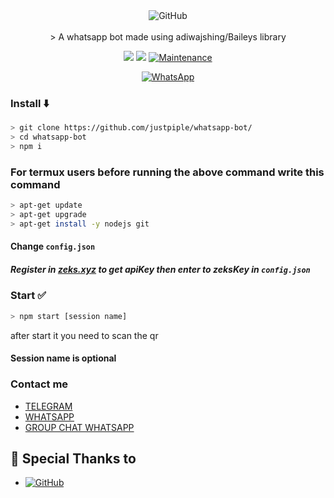 <div align="center">
<img alt="GitHub" src="https://img.shields.io/badge/WHATSAPP%20BOT-25D32?style=for-the-badge&logoColor=darkgreen"/>
<br>
  <br>
> A whatsapp bot made using adiwajshing/Baileys library
 <p>
  <img src ="https://camo.githubusercontent.com/4d098bb36bf96a8b9ec4821bec5866d86bca15b7/68747470733a2f2f696d672e736869656c64732e696f2f6e706d2f762f406f70656e2d77612f77612d6175746f6d6174652e7376673f636f6c6f723d677265656e" />
  <img src="https://camo.githubusercontent.com/5c22deff6293ca12d3bc1159c6cc3a5cc9579550/68747470733a2f2f696d672e736869656c64732e696f2f6e6f64652f762f406f70656e2d77612f77612d6175746f6d617465" />
   <a href="https://github.com/justpiple/whatsapp-bot/commit-activity" target="_blank">
    <img alt="Maintenance" src="https://img.shields.io/badge/Maintained%3F-yes-red.svg" />
  </a>
</p>
<a href="https://chat.whatsapp.com/DchcgNLvkluIUe0DMf13QR"><img alt="WhatsApp" src="https://img.shields.io/badge/WhatsApp%20Group-25D366?style=for-the-badge&logo=whatsapp&logoColor=white"/></a>
 
</div>

### Install ⬇️

```bash
> git clone https://github.com/justpiple/whatsapp-bot/
> cd whatsapp-bot
> npm i
```
### For termux users before running the above command write this command
```bash
> apt-get update
> apt-get upgrade
> apt-get install -y nodejs git
```

#### Change `config.json` 
##### Register in <b>[zeks.xyz](https://zeks.xyz)</b> to get apiKey then enter to zeksKey in `config.json`
### Start ✅

```bash
> npm start [session name]
```
after start it you need to scan the qr
#### Session name is optional
### Contact me

- [TELEGRAM](https://t.me/justpiple)
- [WHATSAPP](http://wa.me/62813309603730)
- [GROUP CHAT WHATSAPP](https://chat.whatsapp.com/EV2o7Y4C2XNDT5AAQPZjqt)


## 🙏 Special Thanks to
* <a href="https://github.com/adiwajshing/Baileys"><img alt="GitHub" src="https://img.shields.io/badge/@adiwajshing/Baileys%20-%23121011.svg?style=flat-square&logo=npm&color=white"/></a>
